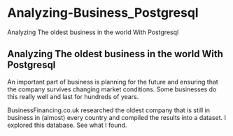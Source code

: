 # Analyzing-Business_Postgresql
Analyzing The oldest business in the world With Postgresql

## Analyzing The oldest business in the world With Postgresql

An important part of business is planning for the future and ensuring that the company survives changing market conditions. Some businesses do this really well and last for hundreds of years.

BusinessFinancing.co.uk researched the oldest company that is still in business in (almost) every country and compiled the results into a dataset. I explored this database. See what I found. 

